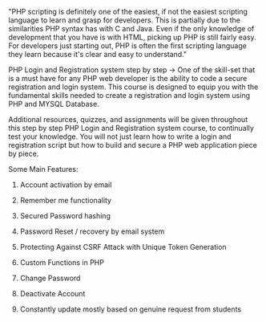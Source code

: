 "PHP scripting is definitely one of the easiest, if not the easiest scripting language to
learn and grasp for developers. This is partially due to the similarities PHP syntax has
with C and Java. Even if the only knowledge of development that you have is with HTML, picking
up PHP is still fairly easy. For developers just starting out, PHP is often the first
scripting language they learn because it's clear and easy to understand."

PHP Login and Registration system step by step -> One of the skill-set that is a must have for any
PHP web developer is the ability to code a secure registration and login system. This course is
designed to equip you with the fundamental skills needed to create a registration and login
system using PHP and MYSQL Database.

Additional resources, quizzes, and assignments will be given throughout this step by step
PHP Login and Registration system course, to continually test your knowledge.
You will not just learn how to write a login and registration script but how to
build and secure a PHP web application piece by piece.

Some Main Features:

1. Account activation by email

2. Remember me functionality

3. Secured Password hashing

4. Password Reset / recovery by email system

5. Protecting Against CSRF Attack with Unique Token Generation

6. Custom Functions in PHP

7. Change Password

8. Deactivate Account

9. Constantly update mostly based on genuine request from students


